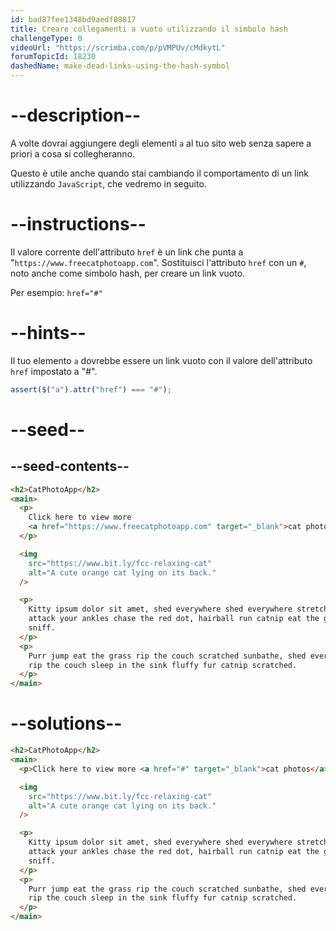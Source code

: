 ```yaml
---
id: bad87fee1348bd9aedf08817
title: Creare collegamenti a vuoto utilizzando il simbolo hash
challengeType: 0
videoUrl: "https://scrimba.com/p/pVMPUv/cMdkytL"
forumTopicId: 18230
dashedName: make-dead-links-using-the-hash-symbol
---
```


# --description--

A volte dovrai aggiungere degli elementi `a` al tuo sito web senza sapere a priori a cosa si collegheranno.

Questo è utile anche quando stai cambiando il comportamento di un link utilizzando `JavaScript`, che vedremo in seguito.

# --instructions--

Il valore corrente dell'attributo `href` è un link che punta a "`https://www.freecatphotoapp.com`". Sostituisci l'attributo `href` con un `#`, noto anche come simbolo hash, per creare un link vuoto.

Per esempio: `href="#"`

# --hints--

Il tuo elemento `a` dovrebbe essere un link vuoto con il valore dell'attributo `href` impostato a "#".

```js
assert($("a").attr("href") === "#");
```

# --seed--

## --seed-contents--

```html
<h2>CatPhotoApp</h2>
<main>
  <p>
    Click here to view more
    <a href="https://www.freecatphotoapp.com" target="_blank">cat photos</a>.
  </p>

  <img
    src="https://www.bit.ly/fcc-relaxing-cat"
    alt="A cute orange cat lying on its back."
  />

  <p>
    Kitty ipsum dolor sit amet, shed everywhere shed everywhere stretching
    attack your ankles chase the red dot, hairball run catnip eat the grass
    sniff.
  </p>
  <p>
    Purr jump eat the grass rip the couch scratched sunbathe, shed everywhere
    rip the couch sleep in the sink fluffy fur catnip scratched.
  </p>
</main>
```

# --solutions--

```html
<h2>CatPhotoApp</h2>
<main>
  <p>Click here to view more <a href="#" target="_blank">cat photos</a>.</p>

  <img
    src="https://www.bit.ly/fcc-relaxing-cat"
    alt="A cute orange cat lying on its back."
  />

  <p>
    Kitty ipsum dolor sit amet, shed everywhere shed everywhere stretching
    attack your ankles chase the red dot, hairball run catnip eat the grass
    sniff.
  </p>
  <p>
    Purr jump eat the grass rip the couch scratched sunbathe, shed everywhere
    rip the couch sleep in the sink fluffy fur catnip scratched.
  </p>
</main>
```
